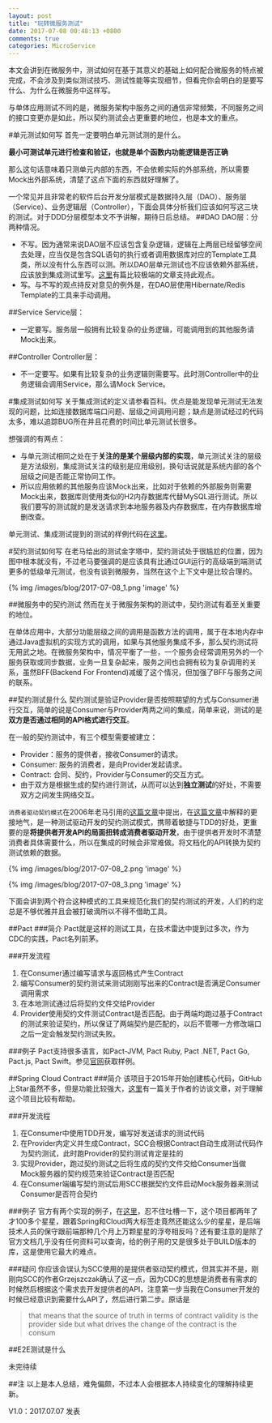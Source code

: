 ```yaml
---
layout: post
title: "玩转微服务测试"
date: 2017-07-08 00:48:13 +0800
comments: true
categories: MicroService
---
```

本文会讲到在微服务中，测试如何在基于其意义的基础上如何配合微服务的特点被完成，不会涉及到类似测试技巧、测试性能等实现细节，但看完你会明白的是要写什么、为什么在微服务中这样写。

与单体应用测试不同的是，微服务架构中服务之间的通信非常频繁，不同服务之间的接口变更亦是如此，所以契约测试会占更重要的地位，也是本文的重点。
<!--more-->
#单元测试如何写
首先一定要明白单元测试测的是什么。

**最小可测试单元进行检查和验证，也就是单个函数内功能逻辑是否正确**

那么这句话意味着只测单元内部的东西，不会依赖实际的外部系统，所以需要Mock出外部系统，清楚了这点下面的东西就好理解了。

一个常见并且非常老的软件后台开发分层模式是数据持久层（DAO）、服务层（Service）、业务逻辑层（Controller），下面会具体分析我们应该如何写这三块的测试。对于DDD分层模型本文不予讲解，期待日后总结。
##DAO
DAO层：分两种情况。

* 不写。因为通常来说DAO层不应该包含复杂逻辑，逻辑在上两层已经留够空间去处理，应当仅是包含SQL语句的执行或者调用数据库对应的Template工具类，所以没有什么东西可以测。所以DAO层单元测试也不应该依赖外部系统，应该放到集成测试里写。[这里](https://www.petrikainulainen.net/programming/testing/writing-tests-for-data-access-code-unit-tests-are-waste/)有篇比较极端的文章支持此观点。
* 写。与不写的观点持反对意见的例外是，在DAO层使用Hibernate/Redis Template的工具来手动调用。

##Service
Service层：

* 一定要写。服务层一般拥有比较复杂的业务逻辑，可能调用到的其他服务请Mock出来。

##Controller
Controller层：

* 不一定要写。如果有比较复杂的业务逻辑则需要写。此时测Controller中的业务逻辑会调用Service，那么请Mock Service。

#集成测试如何写
关于集成测试的定义请参看百科。优点是能发现单元测试无法发现的问题，比如连接数据库端口问题、层级之间调用问题；缺点是测试经过的代码太多，难以追踪BUG所在并且花费的时间比单元测试长很多。

想强调的有两点：

* 与单元测试相同之处在于**关注的是某个层级内部的实现**，单元测试关注的层级是方法级别，集成测试关注的级别是应用级别，换句话说就是系统内部的各个层级之间是否能正常协同工作。
* 所以应用依赖的其他服务应该Mock出来，比如对于依赖的外部服务则需要Mock出来，数据库则使用类似的H2内存数据库代替MySQL进行测试。所以我们要写的测试就的是发送请求到本地服务器及内存数据库，在内存数据库增删改查。


单元测试、集成测试提到的测试的样例代码在[这里](https://github.com/xbox1994/SpringBootExample)。

#契约测试如何写
在老马给出的测试金字塔中，契约测试处于很尴尬的位置，因为图中根本就没有，不过老马要强调的是应该具有比通过GUI运行的高级端到端测试更多的低级单元测试，也没有谈到微服务，当然在这个上下文中是比较合理的。

{% img /images/blog/2017-07-08_1.png 'image' %}

##微服务中的契约测试
然而在关于微服务架构的测试中，契约测试有着至关重要的地位。

在单体应用中，大部分功能层级之间的调用是函数方法的调用，属于在本地内存中通过Java虚拟机的实现方式的调用，如果与其他服务集成不多，那么契约测试将无用武之地。在微服务架构中，情况平衡了一些，一个服务会经常调用另外的一个服务获取或同步数据，业务一旦复杂起来，服务之间也会拥有较为复杂调用的关系，虽然BFF(Backend For Frontend)减缓了这个情况，但加强了BFF与服务之间的联系。

##契约测试是什么
契约测试是验证Provider是否按照期望的方式与Consumer进行交互，简单的说是Consumer与Provider两两之间的集成，简单来说，测试的是**双方是否通过相同的API格式进行交互**。

在一般的契约测试中，有三个模型需要被建立：

* Provider：服务的提供者，接收Consumer的请求。
* Consumer: 服务的消费者，是向Provider发起请求。
* Contract: 合同、契约，Provider与Consumer的交互方式。
* 由于双方是根据生成的契约进行测试，从而可以达到**独立测试**的好处，不需要双方之间发生网络交互。

`消费者驱动契约模式`在2006年老马引用的[这篇文章](https://martinfowler.com/articles/consumerDrivenContracts.html)中提出，在[这篇文章](http://dius.com.au/2016/02/03/microservices-pact/)中解释的更接地气，是一种测试驱动开发的契约测试模式，携带着敏捷与TDD的好处，更重要的是**将提供者开发API的局面扭转成消费者驱动开发**，由于提供者开发时不清楚消费者具体需要什么，所以在集成的时候会非常难做。将文档化的API转换为契约测试依赖的数据。

{% img /images/blog/2017-07-08_2.png 'image' %}

{% img /images/blog/2017-07-08_3.png 'image' %}

下面会讲到两个符合这种模式的工具来规范化我们的契约测试的开发，人们的约定总是不够优雅并且会被打破滴所以不得不借助工具。

##Pact
###简介
Pact就是这样的测试工具，在技术雷达中提到过多次，作为CDC的实践，Pact名列前茅。

###开发流程

1. 在Consumer通过编写请求与返回格式产生Contract
2. 编写Consumer的契约测试来测试刚刚写出来的Contract是否满足Consumer调用需求
3. 在本地测试通过后将契约文件交给Provider
4. Provider使用契约文件测试Contract是否匹配。由于两端均跑过基于Contract的测试来验证契约，所以保证了两端契约是匹配的，以后不管哪一方修改端口之后一定会触发契约测试失败。

###例子
Pact支持很多语言，如Pact-JVM, Pact Ruby, Pact .NET, Pact Go, Pact.js, Pact Swift。参见[官网](https://docs.pact.io/)获取样例。

##Spring Cloud Contract
###简介
该项目于2015年开始创建核心代码，GitHub上Star虽然不多，但是功能比较强大，[这里](http://www.infoq.com/cn/news/2017/04/spring-cloud-contract)有一篇关于作者的访谈文章，对于理解这个项目比较有帮助。

###开发流程

1. 在Consumer中使用TDD开发，编写好发送请求的测试代码
2. 在Provider内定义并生成Contract，SCC会根据Contract自动生成测试代码作为契约测试，此时跑Provider的契约测试肯定是挂的
3. 实现Provider，跑过契约测试之后将生成的契约文件交给Consumer当做Mock服务器的契约规范来验证Contract是否匹配
4. 在Consumer端编写契约测试后用SCC根据契约文件启动Mock服务器来测试Consumer是否符合契约

###例子
官方有两个实现的例子，在[这里](http://cloud.spring.io/spring-cloud-contract/spring-cloud-contract.html#_step_by_step_guide_to_cdc)，忍不住吐槽一下，这个项目都两年了才100多个星星，跟着Spring和Cloud两大标签走竟然还能这么少的星星，是后端技术人员的保守跟前端那种几个月上万颗星星的浮夸相反吗？还有要注意的是除了官方文档几乎没有任何资料可以查询，给的例子用的又是很多处于BUILD版本的库，这是使用它最大的难点。

###疑问
你应该会误认为SCC使用的是提供者驱动契约模式，但其实并不是，刚刚向SCC的作者Grzejszczak确认了这一点，因为CDC的思想是消费者有需求的时候然后根据这个需求去开发提供者的API，注意第一步当我在Consumer开发的时候已经意识到需要什么API了，然后进行第二步。原话是

> that means that the source of truth in terms of contract validity is the provider side but what drives the change of the contract is the consum

##E2E测试是什么

未完待续

##注
以上是本人总结，难免偏颇，不过本人会根据本人持续变化的理解持续更新。

V1.0：2017.07.07 发表